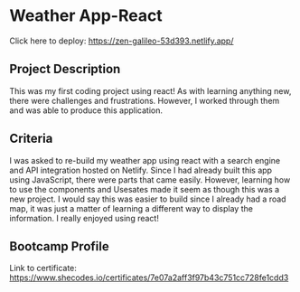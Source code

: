 # Weather App-React

Click here to deploy: https://zen-galileo-53d393.netlify.app/

## Project Description 

This was my first coding project using react! As with learning anything new, there were challenges and frustrations. However, I worked through them and was able to produce this application. 

## Criteria

I was asked to re-build my weather app using react with a search engine and API integration hosted on Netlify. Since I had already built this app using JavaScript, there were parts that came easily. However, learning how to use the components and Usesates made it seem as though this was a new project. I would say this was easier to build since I already had a road map, it was just a matter of learning a different way to display the information. I really enjoyed using react! 

## Bootcamp Profile 

Link to certificate: https://www.shecodes.io/certificates/7e07a2aff3f97b43c751cc728fe1cdd3
